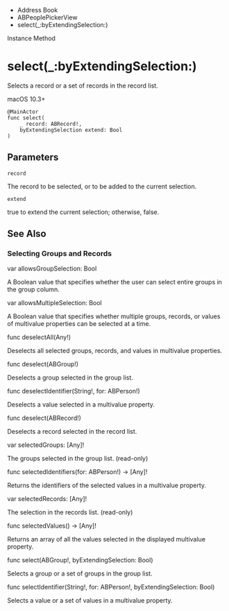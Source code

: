 

- Address Book
- ABPeoplePickerView
-  select(\_:byExtendingSelection:) 

Instance Method

# select(\_:byExtendingSelection:)

Selects a record or a set of records in the record list.

macOS 10.3+

``` source
@MainActor
func select(
    _ record: ABRecord!,
    byExtendingSelection extend: Bool
)
```

## Parameters 

`record`  

The record to be selected, or to be added to the current selection.

`extend`  

true to extend the current selection; otherwise, false.

## See Also

### Selecting Groups and Records

var allowsGroupSelection: Bool

A Boolean value that specifies whether the user can select entire groups in the group column.

var allowsMultipleSelection: Bool

A Boolean value that specifies whether multiple groups, records, or values of multivalue properties can be selected at a time.

func deselectAll(Any!)

Deselects all selected groups, records, and values in multivalue properties.

func deselect(ABGroup!)

Deselects a group selected in the group list.

func deselectIdentifier(String!, for: ABPerson!)

Deselects a value selected in a multivalue property.

func deselect(ABRecord!)

Deselects a record selected in the record list.

var selectedGroups: [Any]!

The groups selected in the group list. (read-only)

func selectedIdentifiers(for: ABPerson!) -> [Any]!

Returns the identifiers of the selected values in a multivalue property.

var selectedRecords: [Any]!

The selection in the records list. (read-only)

func selectedValues() -> [Any]!

Returns an array of all the values selected in the displayed multivalue property.

func select(ABGroup!, byExtendingSelection: Bool)

Selects a group or a set of groups in the group list.

func selectIdentifier(String!, for: ABPerson!, byExtendingSelection: Bool)

Selects a value or a set of values in a multivalue property.

